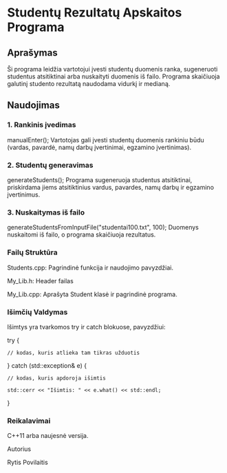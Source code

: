 # Studentų Rezultatų Apskaitos Programa

## Aprašymas

Ši programa leidžia vartotojui įvesti studentų duomenis ranka, sugeneruoti studentus atsitiktinai arba nuskaityti duomenis iš failo. Programa skaičiuoja galutinį studento rezultatą naudodama vidurkį ir medianą.

## Naudojimas

### 1. Rankinis įvedimas

manualEnter();
Vartotojas gali įvesti studentų duomenis rankiniu būdu (vardas, pavardė, namų darbų įvertinimai, egzamino įvertinimas).

### 2. Studentų generavimas

generateStudents();
Programa sugeneruoja studentus atsitiktinai, priskirdama jiems atsitiktinius vardus, pavardes, namų darbų ir egzamino įvertinimus.

### 3. Nuskaitymas iš failo

generateStudentsFromInputFile("studentai100.txt", 100);
Duomenys nuskaitomi iš failo, o programa skaičiuoja rezultatus.

### Failų Struktūra
Students.cpp: Pagrindinė funkcija ir naudojimo pavyzdžiai.

My_Lib.h: Header failas

My_Lib.cpp: Aprašyta Student klasė ir pagrindinė programa.

### Išimčių Valdymas
Išimtys yra tvarkomos try ir catch blokuose, pavyzdžiui:

try {

    // kodas, kuris atlieka tam tikras užduotis
    
} catch (std::exception& e) {

    // kodas, kuris apdoroja išimtis
    
    std::cerr << "Išimtis: " << e.what() << std::endl;
    
}

### Reikalavimai
C++11 arba naujesnė versija.

Autorius

Rytis Povilaitis
